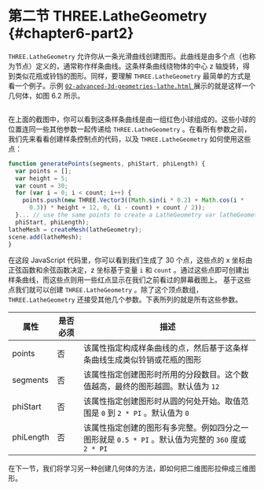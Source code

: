 # 第二节 THREE.LatheGeometry {#chapter6-part2}

`THREE.LatheGeometry` 允许你从一条光滑曲线创建图形。此曲线是由多个点（也称为节点）定义的，通常称作样条曲线。这条样条曲线绕物体的中心 z 轴旋转，得到类似花瓶或铃铛的图形。同样，要理解 `THREE.LatheGeometry` 最简单的方式是看一个例子。示例 [ `02-advanced-3d-geometries-lathe.html` ](/example/chapter6/02-advanced-3d-geometries-lathe) 展示的就是这样一个几何体，如图 6.2 所示。

<Image :index="2" />

在上面的截图中，你可以看到这条样条曲线是由一组红色小球组成的。这些小球的位置连同一些其他参数一起传递给 `THREE.LatheGeometry` 。在看所有参数之前，我们先来看看创建样条控制点的代码，以及 `THREE.LatheGeometry` 如何使用这些点：

```js
function generatePoints(segments, phiStart, phiLength) {
  var points = [];
  var height = 5;
  var count = 30;
  for (var i = 0; i < count; i++) {
    points.push(new THREE.Vector3((Math.sin(i * 0.2) + Math.cos(i *
      0.3)) * height + 12, 0, (i - count) + count / 2));
  }... // use the same points to create a LatheGeometry var latheGeometry = new THREE.LatheGeometry (points, segments,
  phiStart, phiLength);
latheMesh = createMesh(latheGeometry);
scene.add(latheMesh);
}
```

在这段 JavaScript 代码里，你可以看到我们生成了 30 个点，这些点的 x 坐标由正弦函数和余弦函数决定，z 坐标基于变量 `i` 和 `count` 。通过这些点即可创建出样条曲线，而这些点则用一些红点显示在我们之前看过的屏幕截图上。
基于这些点我们就可以创建 `THREE.LatheGeometry` 。除了这个顶点数组， `THREE.LatheGeometry` 还接受其他几个参数。下表所列的就是所有这些参数。

| 属性 | 是否必须 | 描述 |
| --- | --- | --- |
| points | 否 | 该属性指定构成样条曲线的点，然后基于这条样条曲线生成类似铃销或花瓶的图形 |
| segments | 否 | 该属性指定创建图形时所用的分段数目。这个数值越高，最终的图形越圆。默认值为 `12` |
| phiStart | 否 | 该属性指定创建图形时从圆的何处开始。取值范围是 `0` 到 `2 * PI` 。默认值为 `0` |
| phiLength | 否 | 该属性指定创建的图形有多完整。例如四分之一图形就是 `0.5 * PI` 。默认值为完整的 `360` 度或 `2 * PI` |

在下一节，我们将学习另一种创建几何体的方法，即如何把二维图形拉伸成三维图形。
